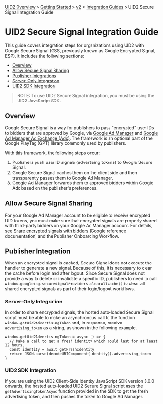 [UID2 Overview](../../../README.md) > [Getting Started](../../README.md) > [v2](../README.md) > [Integration Guides](README.md) > UID2 Secure Signal Integration Guide

# UID2 Secure Signal Integration Guide

This guide covers integration steps for organizations using UID2 with Google Secure Signal (GSS, previously known as Google Encrypted Signal, ESP). It includes the following sections:

* [Overview](#overview)
* [Allow Secure Signal Sharing](#allow-secure-signal-sharing)
* [Publisher Integrations](#publisher-integration)
* [Server-Only Integration](#server-only-integration)
* [UID2 SDK Integration](#uid2-sdk-integration)

>NOTE: 
To use UID2 Secure Signal integration, you must be using the UID2 JavaScript SDK.
## Overview

Google Secure Signal is a way for publishers to pass "encrypted" user IDs to bidders that are approved by Google, via [Google Ad Manager](https://admanager.google.com/home/) and [Google Ad Manager Ad Exchange (Adx)](https://support.google.com/admanager/answer/6321605?hl=en). The framework is an optional part of the Google PlayTag (GPT) library commonly used by publishers.

With this framework, the following steps occur:

1. Publishers push user ID signals (advertising tokens) to Google Secure Signal.
2. Google Secure Signal caches them on the client side and then transparently passes them to Google Ad Manager.
3. Google Ad Manager forwards them to approved bidders within Google Adx based on the publisher's preferences.

## Allow Secure Signal Sharing

For your Google Ad Manager account to be eligible to receive encrypted UID tokens, you must make sure that encrypted signals are properly shared with third-party bidders on your Google Ad Manager account. For details, see [Share encrypted signals with bidders](https://support.google.com/admanager/answer/10488752) (Google reference documentation) and the Publisher Onboarding Workflow.

## Publisher Integration

When an encrypted signal is cached, Secure Signal does not execute the handler to generate a new signal. Because of this, it is necessary to clear the cache before login and after logout. Since Secure Signal does not provide a way to delete or invalidate a specific ID, publishers to need to call `window.googletag.secureSignalProviders.clearAllCache()` to clear all shared encrypted signals as part of their login/logout workflows.

### Server-Only Integration

In order to share encrypted signals, the hosted auto-loaded Secure Signal script must be able to make an asynchronous call to the function `window.getUid2AdvertisingToken` and, in response, receive `advertising_token` as a string, as shown in the following example.

```
window.getUid2AdvertisingToken = async () => {
  // Make a call to get a fresh identity which could last for at least 12 hours.
  const identity = await getFreshIdentity
  return JSON.parse(decodeURIComponent(identity)).advertising_token
}
```

### UID2 SDK Integration

If you are using the UID2 Client-Side Identity JavaScript SDK version 3.0.0 onwards, the hosted auto-loaded UID2 Secure Signal script uses the `getAdvertisingTokenAsync` function provided in the SDK to get the fresh advertising token, and then pushes the token to Google Ad Manager.
